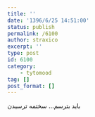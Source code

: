 ```yaml
---
title: ''
date: '1396/6/25 14:51:00'
status: publish
permalink: /6100
author: straxico
excerpt: ''
type: post
id: 6100
category:
    - tytomood
tag: []
post_format: []
---
```

‏باید بترسم… سختمه ترسیدن
